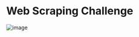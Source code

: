 # Web Scraping Challenge

![image](https://github.com/user-attachments/assets/5e7896fc-e7c3-4037-9e29-c9e94bdc11ab)
